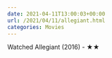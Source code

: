 ```yaml
---
date: 2021-04-11T13:00:03+00:00
url: /2021/04/11/allegiant.html
categories: Movies
---
```

Watched Allegiant (2016) - ★★




